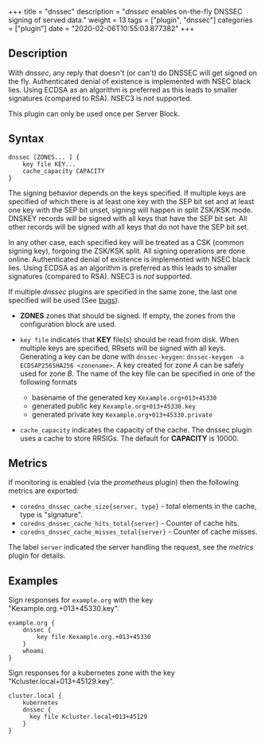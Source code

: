 +++
title = "dnssec"
description = "*dnssec* enables on-the-fly DNSSEC signing of served data."
weight = 13
tags = ["plugin", "dnssec"]
categories = ["plugin"]
date = "2020-02-06T10:55:03.877382"
+++

## Description

With *dnssec*, any reply that doesn't (or can't) do DNSSEC will get signed on the fly. Authenticated
denial of existence is implemented with NSEC black lies. Using ECDSA as an algorithm is preferred as
this leads to smaller signatures (compared to RSA). NSEC3 is *not* supported.

This plugin can only be used once per Server Block.

## Syntax

~~~
dnssec [ZONES... ] {
    key file KEY...
    cache_capacity CAPACITY
}
~~~

The signing behavior depends on the keys specified. If multiple keys are specified of which there is
at least one key with the SEP bit set and at least one key with the SEP bit unset, signing will happen
in split ZSK/KSK mode. DNSKEY records will be signed with all keys that have the SEP bit set. All other
records will be signed with all keys that do not have the SEP bit set.

In any other case, each specified key will be treated as a CSK (common signing key), forgoing the
ZSK/KSK split. All signing operations are done online.
Authenticated denial of existence is implemented with NSEC black lies. Using ECDSA as an algorithm
is preferred as this leads to smaller signatures (compared to RSA). NSEC3 is *not* supported.

If multiple *dnssec* plugins are specified in the same zone, the last one specified will be
used (See [bugs](#bugs)).

* **ZONES** zones that should be signed. If empty, the zones from the configuration block
    are used.

* `key file` indicates that **KEY** file(s) should be read from disk. When multiple keys are specified, RRsets
  will be signed with all keys. Generating a key can be done with `dnssec-keygen`: `dnssec-keygen -a
  ECDSAP256SHA256 <zonename>`. A key created for zone *A* can be safely used for zone *B*. The name of the
  key file can be specified in one of the following formats

    * basename of the generated key `Kexample.org+013+45330`
    * generated public key `Kexample.org+013+45330.key`
    * generated private key `Kexample.org+013+45330.private`

* `cache_capacity` indicates the capacity of the cache. The dnssec plugin uses a cache to store
  RRSIGs. The default for **CAPACITY** is 10000.

## Metrics

If monitoring is enabled (via the *prometheus* plugin) then the following metrics are exported:

* `coredns_dnssec_cache_size{server, type}` - total elements in the cache, type is "signature".
* `coredns_dnssec_cache_hits_total{server}` - Counter of cache hits.
* `coredns_dnssec_cache_misses_total{server}` - Counter of cache misses.

The label `server` indicated the server handling the request, see the *metrics* plugin for details.

## Examples

Sign responses for `example.org` with the key "Kexample.org.+013+45330.key".

~~~ corefile
example.org {
    dnssec {
        key file Kexample.org.+013+45330
    }
    whoami
}
~~~

Sign responses for a kubernetes zone with the key "Kcluster.local+013+45129.key".

~~~
cluster.local {
    kubernetes
    dnssec {
      key file Kcluster.local+013+45129
    }
}
~~~
